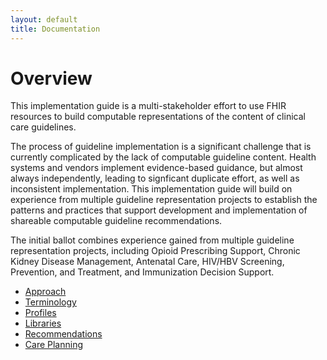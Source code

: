 ```yaml
---
layout: default
title: Documentation
---
```


# Overview

This implementation guide is a multi-stakeholder effort to use FHIR resources to build computable representations of the content of clinical care guidelines.

The process of guideline implementation is a significant challenge that is currently complicated by the lack of computable guideline content. Health systems and vendors implement evidence-based guidance, but almost always independently, leading to signficant duplicate effort, as well as inconsistent implementation. This implementation guide will build on experience from multiple guideline representation projects to establish the patterns and practices that support development and implementation of shareable computable guideline recommendations.

The initial ballot combines experience gained from multiple guideline representation projects, including Opioid Prescribing Support, Chronic Kidney Disease Management, Antenatal Care, HIV/HBV Screening, Prevention, and Treatment, and Immunization Decision Support.

* [Approach](documentation-approach.html)
* [Terminology](documentation-terminology.html)
* [Profiles](documentation-profiles.html)
* [Libraries](documentation-libraries.html)
* [Recommendations](documentation-recommendations.html)
* [Care Planning](documentation-careplanning.html)

